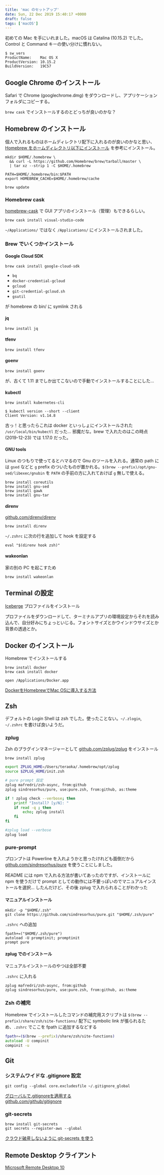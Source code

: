 ```yaml
---
title: 'mac のセットアップ'
date: Sun, 22 Dec 2019 15:40:17 +0000
draft: false
tags: ['macOS']
---
```


初めての Mac を手にいれました。macOS は Catalina (10.15.2) でした。Control と Command キーの使い分けに慣れない。

```
$ sw_vers 
ProductName:	Mac OS X
ProductVersion:	10.15.2
BuildVersion:	19C57
```

Google Chrome のインストール
---------------------

Safari で Chrome (googlechrome.dmg) をダウンロードし、アプリケーションフォルダにコピーする。

`brew cask` でインストールするのとどっちが良いのかな？

Homebrew のインストール
----------------

個人で入れるものはホームディレクトリ配下に入れるのが良いのかなと思い、[Homebrew をホームディレクトリ以下にインストール](https://qiita.com/hm0429/items/abf6acd3e797fa85c00e) を参考にインストール。

```
mkdir $HOME/.homebrew \
  && curl -L https://github.com/Homebrew/brew/tarball/master \
  | tar xz --strip 1 -C $HOME/.homebrew
```

```
PATH=$HOME/.homebrew/bin:$PATH
export HOMEBREW_CACHE=$HOME/.homebrew/cache
```

```
brew update
```

### Homebrew cask

[homebrew-cask](https://github.com/Homebrew/homebrew-cask) で GUI アプリのインストール（管理）もできるらしい。

```
brew cask install visual-studio-code
```

`~/Applications/` ではなく `/Applications/` にインストールされました。

### Brew でいくつかインストール

#### Google Cloud SDK

```
brew cask install google-cloud-sdk
```

- `bq`
- `docker-credential-gcloud`
- `gcloud`
- `git-credential-gcloud.sh`
- `gsutil`

が homebrew の bin/ に symlink される

#### jq

```
brew install jq
```

#### tfenv

```
brew install tfenv
```

#### goenv

```
brew install goenv
```

が、古くて 1.11 までしか出てこないので手動でインストールすることにした...

#### kubectl

```
brew install kubernetes-cli
```

```
$ kubectl version --short --client
Client Version: v1.14.8
```

古っ！と思ったらこれは docker といっしょにインストールされた `/usr/local/bin/kubectl` だった... 邪魔だな。brew で入れたのはこの時点 (2019-12-23) では 1.17.0 だった。

#### GNU tools

Linux のつもりで使ってるとハマるので Gnu のツールを入れる。通常の path には `gsed` などと `g` prefix のついたものが置かれる。`$(brew --prefix)/opt/gnu-sed/libexec/gnubin` を `PATH` の手前の方に入れておけば `g` 無しで使える。

```
brew install coreutils
brew install gnu-sed
brew install gawk
brew install gnu-tar
```

#### direnv

[github.com/direnv/direnv](https://github.com/direnv/direnv)

```
brew install direnv
```

`~/.zshrc` に次の行を追加して hook を設定する

```
eval "$(direnv hook zsh)"
```

#### wakeonlan

家の別の PC を起こすため

```
brew install wakeonlan
```

Terminal の設定
------------

[Iceberge](https://cocopon.github.io/iceberg.vim/) プロファイルをインストール

プロファイルをダウンロードして、ターミナルアプリの環境設定からそれを読み込んで、自分好みにちょっといじる。フォントサイズとかウインドウサイズとか背景の透過とか。

Docker のインストール
--------------

Homebrew でインストールする

```
brew install docker
brew cask install docker
```

```
open /Applications/Docker.app
```

[DockerをHomebrewでMac OSに導入する方法](https://qiita.com/nemui_/items/ed753f6b2eb9960845f7)

Zsh
---

デフォルトの Login Shell は zsh でした。使ったことない。`~/.zlogin`, `~/.zshrc` を書けば良いようだ。

### zplug

Zsh のプラグインマネージャーとして [github.com/zplug/zplug](https://github.com/zplug/zplug) をインストール

```
brew install zplug
```

```zsh
export ZPLUG_HOME=/Users/teraoka/.homebrew/opt/zplug
source $ZPLUG_HOME/init.zsh

# pure prompt 設定
zplug mafredri/zsh-async, from:github
zplug sindresorhus/pure, use:pure.zsh, from:github, as:theme

if ! zplug check --verbose; then
    printf "Install? [y/N]: "
    if read -q ; then
        echo; zplug install
    fi
fi

#zplug load --verbose
zplug load
```

### pure-prompt

プロンプトは Powerline を入れようかと思ったけれども面倒だから [github.com/sindresorhus/pure](https://github.com/sindresorhus/pure) を使うことにしました。

README には npm で入れる方法が書いてあったのですが、インストールに npm を使うだけで prompt としての動作には不要っぽいのでマニュアルインストールを選択... したんだけど、その後 zplug で入れられることがわかった

#### マニュアルインストール

```
mkdir -p "$HOME/.zsh"
git clone https://github.com/sindresorhus/pure.git "$HOME/.zsh/pure"
```

`.zshrc` への追加

```
fpath+=("$HOME/.zsh/pure")
autoload -U promptinit; promptinit
prompt pure
```

#### zplug でのインストール

マニュアルインストールのやつは全部不要

`.zshrc` に入れる

```
zplug mafredri/zsh-async, from:github
zplug sindresorhus/pure, use:pure.zsh, from:github, as:theme
```

### Zsh の補完

Homebrew でインストールしたコマンドの補完用スクリプトは `$(brew --prefix)/share/zsh/site-functions/` 配下に symbolic link が張られるため、`.zshrc` でここを fpath に追加するなどする

```zsh
fpath+=($(brew --prefix)/share/zsh/site-functions)
autoload -U compinit
compinit -u
```

Git
---

### システムワイドな .gitignore 設定

```
git config --global core.excludesfile ~/.gitignore_global
```

[グローバルで.gitignoreを適用する](https://qiita.com/katsew/items/5cade12fa743a2f31f25)  
[github.com/github/gitignore](https://github.com/github/gitignore)

### git-secrets

```
brew install git-secrets
git secrets --register-aws --global
```

[クラウド破産しないように git-secrets を使う](https://qiita.com/pottava/items/4c602c97aacf10c058f1)

Remote Desktop クライアント
---------------------

[Microsoft Remote Desktop 10](https://apps.apple.com/jp/app/microsoft-remote-desktop-10/id1295203466)
